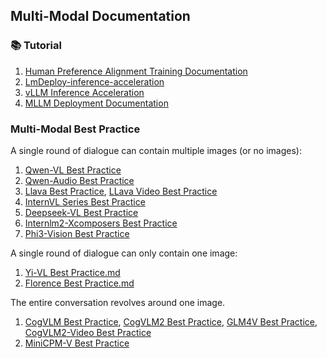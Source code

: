 ## Multi-Modal Documentation

### 📚 Tutorial

1. [Human Preference Alignment Training Documentation](human-preference-alignment-training-documentation.md)
2. [LmDeploy-inference-acceleration](LmDeploy-inference-acceleration.md)
3. [vLLM Inference Acceleration](vllm-inference-acceleration.md)
4. [MLLM Deployment Documentation](mutlimodal-deployment.md)

### Multi-Modal Best Practice

A single round of dialogue can contain multiple images (or no images):
1. [Qwen-VL Best Practice](qwen-vl-best-practice.md)
2. [Qwen-Audio Best Practice](qwen-audio-best-practice.md)
3. [Llava Best Practice](llava-best-practice.md), [LLava Video Best Practice](llava-video-best-practice.md)
4. [InternVL Series Best Practice](internvl-best-practice.md)
5. [Deepseek-VL Best Practice](deepseek-vl-best-practice.md)
6. [Internlm2-Xcomposers Best Practice](internlm-xcomposer2-best-practice.md)
7. [Phi3-Vision Best Practice](phi3-vision-best-practice.md)


A single round of dialogue can only contain one image:
1. [Yi-VL Best Practice.md](yi-vl-best-practice.md)
2. [Florence Best Practice.md](florence-best-pratice.md)

The entire conversation revolves around one image.
1. [CogVLM Best Practice](cogvlm-best-practice.md), [CogVLM2 Best Practice](cogvlm2-best-practice.md), [GLM4V Best Practice](glm4v-best-practice.md), [CogVLM2-Video Best Practice](cogvlm2-video-best-practice.md)
2. [MiniCPM-V Best Practice](minicpm-v-best-practice.md)

